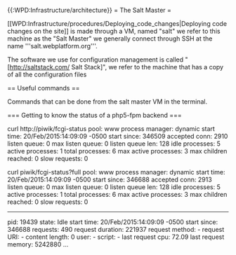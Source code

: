 {{:WPD:Infrastructure/architecture}}
= The Salt Master =

[[WPD:Infrastructure/procedures/Deploying_code_changes|Deploying code changes on the site]] is made through a VM, named "salt" we refer to this machine as the "Salt Master" we generally connect through SSH at the name '''salt.webplatform.org'''.

The software we use for configuration management is called "[http://saltstack.com/ Salt Stack]", we refer to the machine that has a copy of all the configuration files

== Useful commands ==

Commands that can be done from the salt master VM in the terminal.

=== Getting to know the status of a php5-fpm backend ===


  curl http://piwik/fcgi-status
  pool:                 www
  process manager:      dynamic
  start time:           20/Feb/2015:14:09:09 -0500
  start since:          346509
  accepted conn:        2910
  listen queue:         0
  max listen queue:     0
  listen queue len:     128
  idle processes:       5
  active processes:     1
  total processes:      6
  max active processes: 3
  max children reached: 0
  slow requests:        0

  curl piwik/fcgi-status?full
  pool:                 www
  process manager:      dynamic
  start time:           20/Feb/2015:14:09:09 -0500
  start since:          346688
  accepted conn:        2913
  listen queue:         0
  max listen queue:     0
  listen queue len:     128
  idle processes:       5
  active processes:     1
  total processes:      6
  max active processes: 3
  max children reached: 0
  slow requests:        0
  
  ************************
  pid:                  19439
  state:                Idle
  start time:           20/Feb/2015:14:09:09 -0500
  start since:          346688
  requests:             490
  request duration:     221937
  request method:       -
  request URI:          -
  content length:       0
  user:                 -
  script:               -
  last request cpu:     72.09
  last request memory:  5242880
  ...